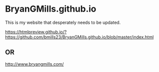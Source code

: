 # BryanGMills.github.io

This is my website that desperately needs to be updated.


https://htmlpreview.github.io/?https://github.com/bmills23/BryanGMills.github.io/blob/master/index.html

## OR 

http://www.bryangmills.com/
